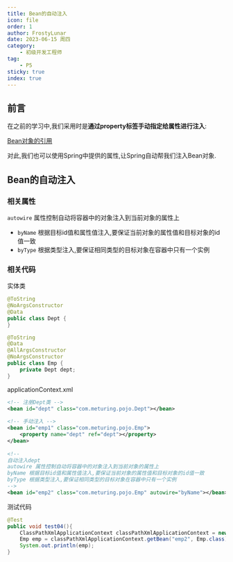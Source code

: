 ```yaml
---
title: Bean的自动注入
icon: file
order: 1
author: FrostyLunar
date: 2023-06-15 周四
category:
	- 初级开发工程师
tag:
	- P5
sticky: true
index: true
---
```


## 前言

在之前的学习中,我们采用时是**通过property标签手动指定给属性进行注入**:

[Bean对象的引用](../02_基于XML管理Bean/基于XML管理Bean.md#Bean对象的引用)

对此,我们也可以使用Spring中提供的属性,让Spring自动帮我们注入Bean对象.

## Bean的自动注入

### 相关属性

`autowire` 属性控制自动将容器中的对象注入到当前对象的属性上
- `byName` 根据目标id值和属性值注入,要保证当前对象的属性值和目标对象的id值一致
- `byType` 根据类型注入,要保证相同类型的目标对象在容器中只有一个实例

### 相关代码

实体类
```Java
@ToString  
@NoArgsConstructor  
@Data  
public class Dept {  
}
```

```Java
@ToString  
@Data  
@AllArgsConstructor  
@NoArgsConstructor  
public class Emp {  
	private Dept dept;  
}
```

applicationContext.xml
```Xml
<!-- 注册Dept类 -->  
<bean id="dept" class="com.meturing.pojo.Dept"></bean>  
  
<!-- 手动注入 -->  
<bean id="emp1" class="com.meturing.pojo.Emp">  
	<property name="dept" ref="dept"></property>  
</bean>  
  
<!--  
自动注入dept  
autowire 属性控制自动将容器中的对象注入到当前对象的属性上  
byName 根据目标id值和属性值注入,要保证当前对象的属性值和目标对象的id值一致  
byType 根据类型注入,要保证相同类型的目标对象在容器中只有一个实例  
-->  
<bean id="emp2" class="com.meturing.pojo.Emp" autowire="byName"></bean>
```

测试代码
```Java
@Test  
public void test04(){  
	ClassPathXmlApplicationContext classPathXmlApplicationContext = new ClassPathXmlApplicationContext("applicationContext2.xml");  
	Emp emp = classPathXmlApplicationContext.getBean("emp2", Emp.class);  
	System.out.println(emp);  
}
```
